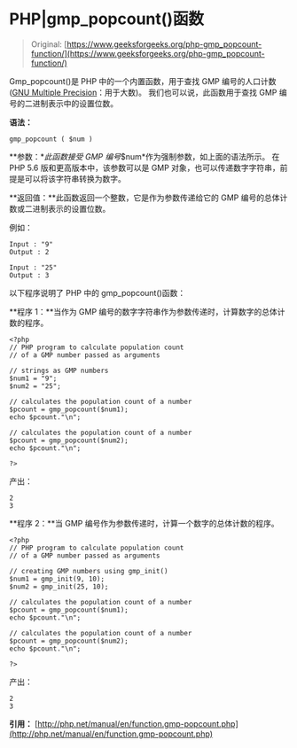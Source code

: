 # PHP|gmp_popcount()函数

> Original: [https://www.geeksforgeeks.org/php-gmp_popcount-function/](https://www.geeksforgeeks.org/php-gmp_popcount-function/)

Gmp_popcount()是 PHP 中的一个内置函数，用于查找 GMP 编号的人口计数([GNU Multiple Precision](https://en.wikipedia.org/wiki/GNU_Multiple_Precision_Arithmetic_Library)：用于大数)。 我们也可以说，此函数用于查找 GMP 编号的二进制表示中的设置位数。

**语法：**

```
gmp_popcount ( $num )
```

**参数：**此函数接受 GMP 编号*$num*作为强制参数，如上面的语法所示。 在 PHP 5.6 版和更高版本中，该参数可以是 GMP 对象，也可以传递数字字符串，前提是可以将该字符串转换为数字。

**返回值：**此函数返回一个整数，它是作为参数传递给它的 GMP 编号的总体计数或二进制表示的设置位数。

例如：

```
Input : "9"
Output : 2

Input : "25"
Output : 3

```

以下程序说明了 PHP 中的 gmp_popcount()函数：

**程序 1：**当作为 GMP 编号的数字字符串作为参数传递时，计算数字的总体计数的程序。

```
<?php
// PHP program to calculate population count 
// of a GMP number passed as arguments 

// strings as GMP numbers 
$num1 = "9";
$num2 = "25";

// calculates the population count of a number
$pcount = gmp_popcount($num1);
echo $pcount."\n";

// calculates the population count of a number
$pcount = gmp_popcount($num2);
echo $pcount."\n";

?>
```

产出：

```
2
3

```

**程序 2：**当 GMP 编号作为参数传递时，计算一个数字的总体计数的程序。

```
<?php
// PHP program to calculate population count 
// of a GMP number passed as arguments 

// creating GMP numbers using gmp_init()
$num1 = gmp_init(9, 10);
$num2 = gmp_init(25, 10);

// calculates the population count of a number
$pcount = gmp_popcount($num1);
echo $pcount."\n";

// calculates the population count of a number
$pcount = gmp_popcount($num2);
echo $pcount."\n";

?>
```

产出：

```
2
3

```

**引用：**
[http://php.net/manual/en/function.gmp-popcount.php](http://php.net/manual/en/function.gmp-popcount.php)